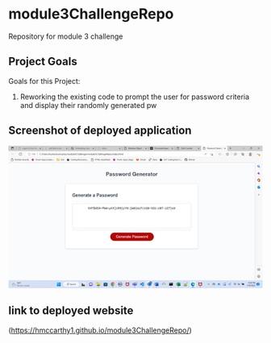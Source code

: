 # module3ChallengeRepo

Repository for module 3 challenge

## Project Goals

Goals for this Project: 
1. Reworking the existing code to prompt the user for password criteria and display their randomly generated pw

## Screenshot of deployed application

![SSofdeployed](./assets/Picture1.png)


## link to deployed website

(https://hmccarthy1.github.io/module3ChallengeRepo/)